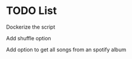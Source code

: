 # TODO List

Dockerize the script

Add shuffle option

Add option to get all songs from an spotify album
